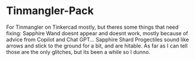 # Tinmangler-Pack
For Tinmangler on Tinkercad mostly, but theres some things that need fixing:
Sapphire Wand doesnt appear and doesnt work, mostly because of advice from Copilot and Chat GPT...
Sapphire Shard Progectiles sound like arrows and stick to the ground for a bit, and are hitable.
As far as I can tell those are the only glitches, but its been a while so I dunno. 
